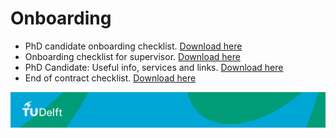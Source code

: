# Onboarding

- PhD candidate onboarding checklist. [Download here](.pdf)
- Onboarding checklist for supervisor. [Download here](supervisor_checklist.pdf)
- PhD Candidate: Useful info, services and links. [Download here](phd_useful_info.pdf)
- End of contract checklist. [Download here](offboarding_checklsist.pdf)



![footer](footer.jpg)
